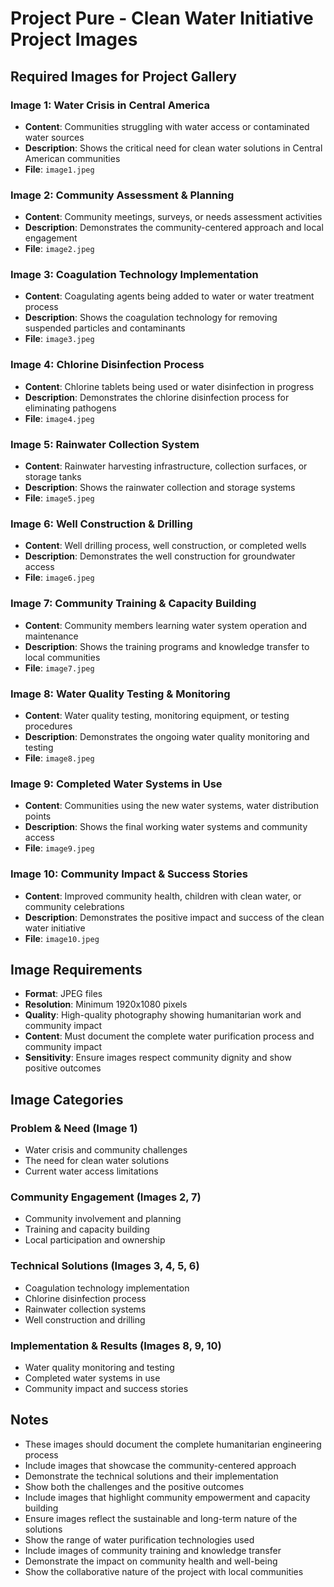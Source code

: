# Project Pure - Clean Water Initiative Project Images

## Required Images for Project Gallery

### Image 1: Water Crisis in Central America
- **Content**: Communities struggling with water access or contaminated water sources
- **Description**: Shows the critical need for clean water solutions in Central American communities
- **File**: `image1.jpeg`

### Image 2: Community Assessment & Planning
- **Content**: Community meetings, surveys, or needs assessment activities
- **Description**: Demonstrates the community-centered approach and local engagement
- **File**: `image2.jpeg`

### Image 3: Coagulation Technology Implementation
- **Content**: Coagulating agents being added to water or water treatment process
- **Description**: Shows the coagulation technology for removing suspended particles and contaminants
- **File**: `image3.jpeg`

### Image 4: Chlorine Disinfection Process
- **Content**: Chlorine tablets being used or water disinfection in progress
- **Description**: Demonstrates the chlorine disinfection process for eliminating pathogens
- **File**: `image4.jpeg`

### Image 5: Rainwater Collection System
- **Content**: Rainwater harvesting infrastructure, collection surfaces, or storage tanks
- **Description**: Shows the rainwater collection and storage systems
- **File**: `image5.jpeg`

### Image 6: Well Construction & Drilling
- **Content**: Well drilling process, well construction, or completed wells
- **Description**: Demonstrates the well construction for groundwater access
- **File**: `image6.jpeg`

### Image 7: Community Training & Capacity Building
- **Content**: Community members learning water system operation and maintenance
- **Description**: Shows the training programs and knowledge transfer to local communities
- **File**: `image7.jpeg`

### Image 8: Water Quality Testing & Monitoring
- **Content**: Water quality testing, monitoring equipment, or testing procedures
- **Description**: Demonstrates the ongoing water quality monitoring and testing
- **File**: `image8.jpeg`

### Image 9: Completed Water Systems in Use
- **Content**: Communities using the new water systems, water distribution points
- **Description**: Shows the final working water systems and community access
- **File**: `image9.jpeg`

### Image 10: Community Impact & Success Stories
- **Content**: Improved community health, children with clean water, or community celebrations
- **Description**: Demonstrates the positive impact and success of the clean water initiative
- **File**: `image10.jpeg`

## Image Requirements
- **Format**: JPEG files
- **Resolution**: Minimum 1920x1080 pixels
- **Quality**: High-quality photography showing humanitarian work and community impact
- **Content**: Must document the complete water purification process and community impact
- **Sensitivity**: Ensure images respect community dignity and show positive outcomes

## Image Categories

### Problem & Need (Image 1)
- Water crisis and community challenges
- The need for clean water solutions
- Current water access limitations

### Community Engagement (Images 2, 7)
- Community involvement and planning
- Training and capacity building
- Local participation and ownership

### Technical Solutions (Images 3, 4, 5, 6)
- Coagulation technology implementation
- Chlorine disinfection process
- Rainwater collection systems
- Well construction and drilling

### Implementation & Results (Images 8, 9, 10)
- Water quality monitoring and testing
- Completed water systems in use
- Community impact and success stories

## Notes
- These images should document the complete humanitarian engineering process
- Include images that showcase the community-centered approach
- Demonstrate the technical solutions and their implementation
- Show both the challenges and the positive outcomes
- Include images that highlight community empowerment and capacity building
- Ensure images reflect the sustainable and long-term nature of the solutions
- Show the range of water purification technologies used
- Include images of community training and knowledge transfer
- Demonstrate the impact on community health and well-being
- Show the collaborative nature of the project with local communities
